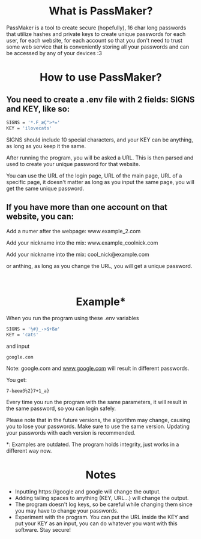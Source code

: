 <h1 align="center">
What is PassMaker?
</h1>

<p>
  PassMaker is a tool to create secure (hopefully), 16 char long passwords that utilize hashes and private keys to create unique passwords for each user, for each website, for each account so that you don't need to trust some web service that is conveniently storing all your passwords and can be accessed by any of your devices :3
</p>

<h1 align="center">
  How to use PassMaker?
</h1>

## You need to create a .env file with 2 fields: SIGNS and KEY, like so:


```bash
SIGNS = '*.F_æÇ">*='
KEY = 'ilovecats'
```
<p>
  SIGNS should include 10 special characters, and your KEY can be anything, as long as you keep it the same.
</p>
<p>
  After running the program, you will be asked a URL. This is then parsed and used to create your unique password for that website.
</p>
<p>
  You can use the URL of the login page, URL of the main page, URL of a specific page, it doesn't matter as long as you input the same page, you will get the same unique password.
</p>

## If you have more than one account on that website, you can:

<p>
  <p>Add a numer after the webpage: www.example_2.com</p>
  <p>Add your nickname into the mix: www.example_coolnick.com</p>
  <p>Add your nickname into the mix: cool_nick@example.com</p>
  <p>or anthing, as long as you change the URL, you will get a unique password.</p>
  <p> </p>
</p>

<h1 align="center">
  Example*
</h1>
When you run the program using these .env variables
<p>
</p>

```bash
SIGNS = '½#}_->$+ßæ'
KEY = 'cats'
```
and input 

```
google.com
```

Note: google.com and www.google.com will result in different passwords.

You get:
```
7-bæeæ3½2}7+1_a}
```
<p>Every time you run the program with the same parameters, it will result in the same password, so you can login safely.
</p>

<p>Please note that in the future versions, the algorithm may change, causing you to lose your passwords. Make sure to use the same version. Updating your passwords with each version is recommended.
</p>
<p>*: Examples are outdated. The program holds integrity, just works in a different way now.
</p>

<h1 align="center">
  Notes
</h1>

* Inputting https://google and google will change the output.
* Adding tailing spaces to anything (KEY, URL...) will change the output.
* The program doesn't log keys, so be careful while changing them since you may have to change your passwords.
* Experiment with the program. You can put the URL inside the KEY and put your KEY as an input, you can do whatever you want with this software. Stay secure!
  
